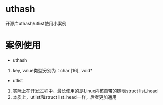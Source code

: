 # uthash
开源库uthash/utlist使用小案例

# 案例使用
- uthash
1. key, value类型分别为：char [16], void*
- utlist
1. 实际上在开发过程中，最长使用的是Linux内核自带的链表struct list_head
2. 本质上，utlist和struct list_head一样，后者更加通用
